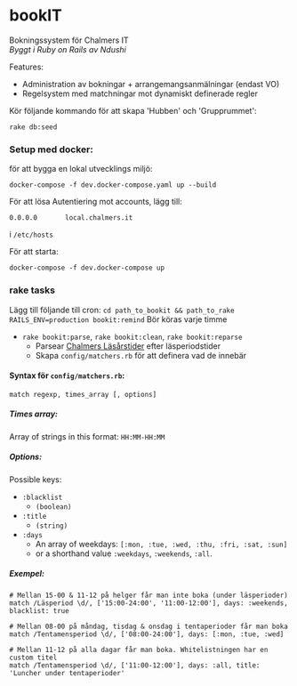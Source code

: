 # bookIT

Bokningssystem för Chalmers IT  
*Byggt i Ruby on Rails av Ndushi*

Features:

 * Administration av bokningar + arrangemangsanmälningar (endast VO)
 * Regelsystem med matchningar mot dynamiskt definerade regler


Kör följande kommando för att skapa 'Hubben' och 'Grupprummet':

```
rake db:seed
```

### Setup med docker:
för att bygga en lokal utvecklings miljö:
```
docker-compose -f dev.docker-compose.yaml up --build
```
För att lösa Autentiering mot accounts, lägg till:
```
0.0.0.0       local.chalmers.it
```
i `/etc/hosts`

För att starta:
```
docker-compose -f dev.docker-compose up 
```

### rake tasks
Lägg till följande till cron: `cd path_to_bookit && path_to_rake RAILS_ENV=production bookit:remind`
Bör köras varje timme


* `rake bookit:parse`, `rake bookit:clean`, `rake bookit:reparse`
	* Parsear [Chalmers Läsårstider](https://www.student.chalmers.se/sp/academic_year_list) efter läsperiodstider
	* Skapa `config/matchers.rb` för att definera vad de innebär


#### Syntax för `config/matchers.rb`:

```
match regexp, times_array [, options]
```

##### Times array:
Array of strings in this format: `HH:MM-HH:MM`

##### Options:
Possible keys:

* `:blacklist`
	*  `(boolean)`
* `:title`
	*  `(string)`
* `:days`
	* An array of weekdays: `[:mon, :tue, :wed, :thu, :fri, :sat, :sun]`
	* or a shorthand value `:weekdays`, `:weekends`, `:all`.



##### Exempel:
```
# Mellan 15-00 & 11-12 på helger får man inte boka (under läsperioder)
match /Läsperiod \d/, ['15:00-24:00', '11:00-12:00'], days: :weekends, blacklist: true

# Mellan 08-00 på måndag, tisdag & onsdag i tentaperioder får man boka
match /Tentamensperiod \d/, ['08:00-24:00'], days: [:mon, :tue, :wed]

# Mellan 11-12 på alla dagar får man boka. Whitelistningen har en custom titel
match /Tentamensperiod \d/, ['11:00-12:00'], days: :all, title: 'Luncher under tentaperioder'
```
